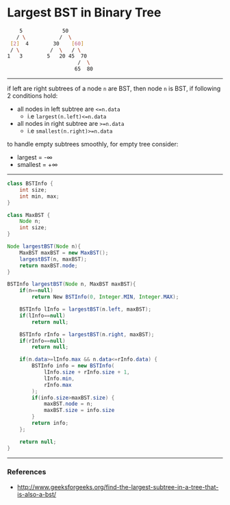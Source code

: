 # Largest BST in Binary Tree

```bash
    5             50
   / \           /  \
 [2]  4        30    [60]
 / \          /  \   / \
1   3        5   20 45  70
                       /  \
                      65  80
```

---

if left are right subtrees of a node `n` are BST, then node `n` is BST, if following 2 conditions hold:
* all nodes in left subtree are `<=n.data`
    * i.e `largest(n.left)<=n.data`
* all nodes in right subtree are `>=n.data`
    * i.e `smallest(n.right)>=n.data`

to handle empty subtrees smoothly, for empty tree consider:
* largest = -∞
* smallest = +∞

---

```java
class BSTInfo {
    int size;
    int min, max;
}

class MaxBST {
    Node n;
    int size;
}

Node largestBST(Node n){
    MaxBST maxBST = new MaxBST();
    largestBST(n, maxBST);
    return maxBST.node;
}

BSTInfo largestBST(Node n, MaxBST maxBST){
    if(n==null)
        return New BSTInfo(0, Integer.MIN, Integer.MAX);

    BSTInfo lInfo = largestBST(n.left, maxBST);
    if(lInfo==null)
        return null;

    BSTInfo rInfo = largestBST(n.right, maxBST);
    if(rInfo==null)
        return null;

	if(n.data>=lInfo.max && n.data<=rInfo.data) {
        BSTInfo info = new BSTInfo(
            lInfo.size + rInfo.size + 1,
            lInfo.min,
            rInfo.max
        );
        if(info.size>maxBST.size) {
            maxBST.node = n;
            maxBST.size = info.size
        }
        return info;
    };

    return null;
}
```

---

### References

* <http://www.geeksforgeeks.org/find-the-largest-subtree-in-a-tree-that-is-also-a-bst/>
